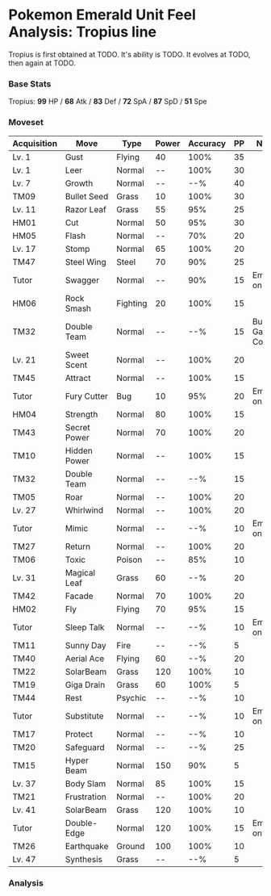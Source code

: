# Pokemon Emerald Unit Feel Analysis: Tropius line

Tropius is first obtained at TODO. It's ability is TODO. It evolves at TODO, then again at TODO.

### Base Stats

Tropius: **99** HP / **68** Atk / **83** Def / **72** SpA / **87** SpD / **51** Spe

### Moveset

|Acquisition|Move        |Type    |Power|Accuracy|PP |Notes                    |
|---        |---         |---     |---  |---     |---|---                      |
|Lv. 1      |Gust        |Flying  |40   |100%    |35 |                         |
|Lv. 1      |Leer        |Normal  |--   |100%    |30 |                         |
|Lv. 7      |Growth      |Normal  |--   |--%     |40 |                         |
|TM09       |Bullet Seed |Grass   |10   |100%    |30 |                         |
|Lv. 11     |Razor Leaf  |Grass   |55   |95%     |25 |                         |
|HM01       |Cut         |Normal  |50   |95%     |30 |                         |
|HM05       |Flash       |Normal  |--   |70%     |20 |                         |
|Lv. 17     |Stomp       |Normal  |65   |100%    |20 |                         |
|TM47       |Steel Wing  |Steel   |70   |90%     |25 |                         |
|Tutor      |Swagger     |Normal  |--   |90%     |15 |Emerald only             |
|HM06       |Rock Smash  |Fighting|20   |100%    |15 |                         |
|TM32       |Double Team |Normal  |--   |--%     |15 |Buy at Game Corner       |
|Lv. 21     |Sweet Scent |Normal  |--   |100%    |20 |                         |
|TM45       |Attract     |Normal  |--   |100%    |15 |                         |
|Tutor      |Fury Cutter |Bug     |10   |95%     |20 |Emerald only             |
|HM04       |Strength    |Normal  |80   |100%    |15 |                         |
|TM43       |Secret Power|Normal  |70   |100%    |20 |                         |
|TM10       |Hidden Power|Normal  |--   |100%    |15 |                         |
|TM32       |Double Team |Normal  |--   |--%     |15 |                         |
|TM05       |Roar        |Normal  |--   |100%    |20 |                         |
|Lv. 27     |Whirlwind   |Normal  |--   |100%    |20 |                         |
|Tutor      |Mimic       |Normal  |--   |--%     |10 |Emerald only             |
|TM27       |Return      |Normal  |--   |100%    |20 |                         |
|TM06       |Toxic       |Poison  |--   |85%     |10 |                         |
|Lv. 31     |Magical Leaf|Grass   |60   |--%     |20 |                         |
|TM42       |Facade      |Normal  |70   |100%    |20 |                         |
|HM02       |Fly         |Flying  |70   |95%     |15 |                         |
|Tutor      |Sleep Talk  |Normal  |--   |--%     |10 |Emerald only             |
|TM11       |Sunny Day   |Fire    |--   |--%     |5  |                         |
|TM40       |Aerial Ace  |Flying  |60   |--%     |20 |                         |
|TM22       |SolarBeam   |Grass   |120  |100%    |10 |                         |
|TM19       |Giga Drain  |Grass   |60   |100%    |5  |                         |
|TM44       |Rest        |Psychic |--   |--%     |10 |                         |
|Tutor      |Substitute  |Normal  |--   |--%     |10 |Emerald only             |
|TM17       |Protect     |Normal  |--   |--%     |10 |                         |
|TM20       |Safeguard   |Normal  |--   |--%     |25 |                         |
|TM15       |Hyper Beam  |Normal  |150  |90%     |5  |                         |
|Lv. 37     |Body Slam   |Normal  |85   |100%    |15 |                         |
|TM21       |Frustration |Normal  |--   |100%    |20 |                         |
|Lv. 41     |SolarBeam   |Grass   |120  |100%    |10 |                         |
|Tutor      |Double-Edge |Normal  |120  |100%    |15 |Emerald only             |
|TM26       |Earthquake  |Ground  |100  |100%    |10 |                         |
|Lv. 47     |Synthesis   |Grass   |--   |--%     |5  |                         |

### Analysis